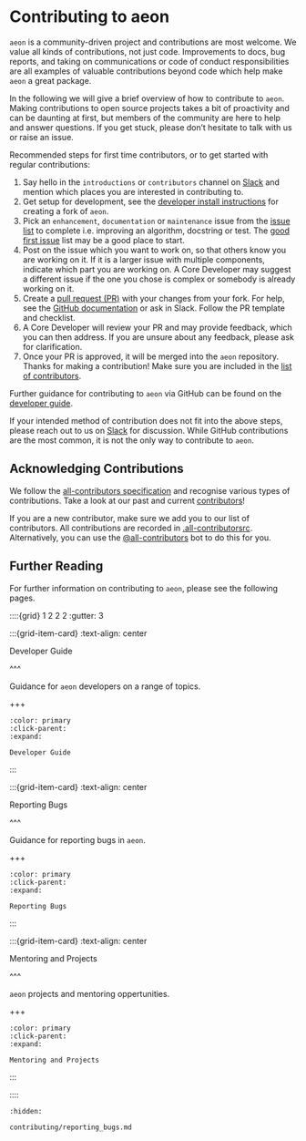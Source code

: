 # Contributing to aeon

`aeon` is a community-driven project and contributions are most welcome. We value all
kinds of contributions, not just code. Improvements to docs, bug reports, and taking
on communications or code of conduct responsibilities are all examples of valuable
contributions beyond code which help make `aeon` a great package.

In the following we will give a brief overview of how to contribute to `aeon`. Making
contributions to open source projects takes a bit of proactivity and can be daunting at
first, but members of the community are here to help and answer questions. If you get
stuck, please don’t hesitate to talk with us or raise an issue.

Recommended steps for first time contributors, or to get started with regular
contributions:

1. Say hello in the `introductions` or `contributors` channel on [Slack](https://join.slack.com/t/aeon-toolkit/shared_invite/zt-22vwvut29-HDpCu~7VBUozyfL_8j3dLA)
and mention which places you are interested in contributing to.
2. Get setup for development, see the [developer install instructions](developer_guide/dev_installation.md)
for creating a fork of `aeon`.
3. Pick an `enhancement`, `documentation` or `maintenance` issue from the [issue list](https://github.com/aeon-toolkit/aeon/issues)
to complete i.e. improving an algorithm, docstring or test. The [good first issue](https://github.com/aeon-toolkit/aeon/issues?q=is%3Aopen+is%3Aissue+label%3A%22good+first+issue%22)
list may be a good place to start.
4. Post on the issue which you want to work on, so that others know you are working on
it. If it is a larger issue with multiple components, indicate which part you are
working on. A Core Developer may suggest a different issue if the one you chose is
complex or somebody is already working on it.
5. Create a [pull request (PR)](https://github.com/aeon-toolkit/aeon/compare)
with your changes from your fork. For help, see the [GitHub documentation](https://docs.github.com/en/pull-requests/collaborating-with-pull-requests/proposing-changes-to-your-work-with-pull-requests/creating-a-pull-request-from-a-fork)
or ask in Slack. Follow the PR template and checklist.
6. A Core Developer will review your PR and may provide feedback, which you can then
address. If you are unsure about any feedback, please ask for clarification.
7. Once your PR is approved, it will be merged into the `aeon` repository. Thanks for
making a contribution! Make sure you are included in the [list of contributors](contributors.md).

Further guidance for contributing to `aeon` via GitHub can be found on the
[developer guide](developer_guide.md).

If your intended method of contribution does not fit into the above steps, please
reach out to us on [Slack](https://join.slack.com/t/aeon-toolkit/shared_invite/zt-22vwvut29-HDpCu~7VBUozyfL_8j3dLA)
for discussion. While GitHub contributions are the most common, it is not the only
way to contribute to `aeon`.

## Acknowledging Contributions

We follow the [all-contributors specification](https://allcontributors.org) and
recognise various types of contributions. Take a look at our past and current
[contributors](contributors.md)!

If you are a new contributor, make sure we add you to our list of contributors. All
contributions are recorded in [.all-contributorsrc](https://github.com/aeon-toolkit/aeon/blob/main/.all-contributorsrc).
Alternatively, you can use the [@all-contributors](https://allcontributors.org/docs/en/bot/usage)
bot to do this for you.

## Further Reading

For further information on contributing to `aeon`, please see the following pages.

::::{grid} 1 2 2 2
:gutter: 3

:::{grid-item-card}
:text-align: center

Developer Guide

^^^

Guidance for `aeon` developers on a range of topics.

+++

```{button-ref} developer_guide
:color: primary
:click-parent:
:expand:

Developer Guide
```

:::

:::{grid-item-card}
:text-align: center

Reporting Bugs

^^^

Guidance for reporting bugs in `aeon`.

+++

```{button-ref} contributing/reporting_bugs
:color: primary
:click-parent:
:expand:

Reporting Bugs
```

:::

:::{grid-item-card}
:text-align: center

Mentoring and Projects

^^^

`aeon` projects and mentoring oppertunities.

+++

```{button-ref} mentoring
:color: primary
:click-parent:
:expand:

Mentoring and Projects
```
:::

::::

```{toctree}
:hidden:

contributing/reporting_bugs.md
```
